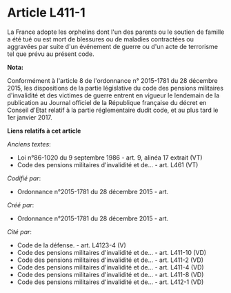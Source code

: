 # Article L411-1

La France adopte les orphelins dont l'un des parents ou le soutien de famille a été tué ou est mort de blessures ou de
maladies contractées ou aggravées par suite d'un événement de guerre ou d'un acte de terrorisme tel que prévu au présent
code.

**Nota:**

Conformément à l'article 8 de l'ordonnance n° 2015-1781 du 28 décembre 2015, les dispositions de la partie législative du
code des pensions militaires d'invalidité et des victimes de guerre entrent en vigueur le lendemain de la publication au
Journal officiel de la République française du décret en Conseil d'Etat relatif à la partie réglementaire dudit code, et au
plus tard le 1er janvier 2017.

**Liens relatifs à cet article**

_Anciens textes_:

  - Loi n°86-1020 du 9 septembre 1986 - art. 9, alinéa 17 extrait  (VT)
  - Code des pensions militaires d'invalidité et de... - art. L461 (VT)

_Codifié par_:

  - Ordonnance n°2015-1781 du 28 décembre 2015 - art.

_Créé par_:

  - Ordonnance n°2015-1781 du 28 décembre 2015 - art.

_Cité par_:

  - Code de la défense. - art. L4123-4 (V)
  - Code des pensions militaires d'invalidité et de... - art. L411-10 (VD)
  - Code des pensions militaires d'invalidité et de... - art. L411-2 (VD)
  - Code des pensions militaires d'invalidité et de... - art. L411-4 (VD)
  - Code des pensions militaires d'invalidité et de... - art. L411-8 (VD)
  - Code des pensions militaires d'invalidité et de... - art. L412-1 (VD)
